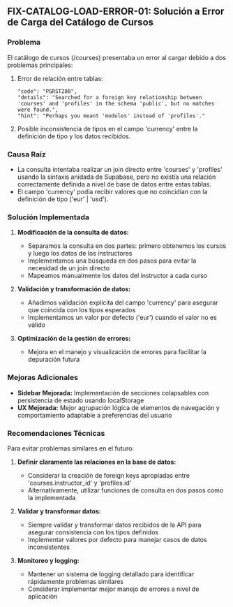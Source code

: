 

## FIX-CATALOG-LOAD-ERROR-01: Solución a Error de Carga del Catálogo de Cursos

### Problema
El catálogo de cursos (/courses) presentaba un error al cargar debido a dos problemas principales:

1. Error de relación entre tablas:
   ```
   "code": "PGRST200",
   "details": "Searched for a foreign key relationship between 'courses' and 'profiles' in the schema 'public', but no matches were found.",
   "hint": "Perhaps you meant 'modules' instead of 'profiles'."
   ```

2. Posible inconsistencia de tipos en el campo 'currency' entre la definición de tipo y los datos recibidos.

### Causa Raíz
- La consulta intentaba realizar un join directo entre 'courses' y 'profiles' usando la sintaxis anidada de Supabase, pero no existía una relación correctamente definida a nivel de base de datos entre estas tablas.
- El campo 'currency' podía recibir valores que no coincidían con la definición de tipo ('eur' | 'usd').

### Solución Implementada
1. **Modificación de la consulta de datos:**
   - Separamos la consulta en dos partes: primero obtenemos los cursos y luego los datos de los instructores
   - Implementamos una búsqueda en dos pasos para evitar la necesidad de un join directo
   - Mapeamos manualmente los datos del instructor a cada curso

2. **Validación y transformación de datos:**
   - Añadimos validación explícita del campo 'currency' para asegurar que coincida con los tipos esperados
   - Implementamos un valor por defecto ('eur') cuando el valor no es válido

3. **Optimización de la gestión de errores:**
   - Mejora en el manejo y visualización de errores para facilitar la depuración futura

### Mejoras Adicionales
- **Sidebar Mejorada:** Implementación de secciones colapsables con persistencia de estado usando localStorage
- **UX Mejorada:** Mejor agrupación lógica de elementos de navegación y comportamiento adaptable a preferencias del usuario

### Recomendaciones Técnicas
Para evitar problemas similares en el futuro:

1. **Definir claramente las relaciones en la base de datos:**
   - Considerar la creación de foreign keys apropiadas entre 'courses.instructor_id' y 'profiles.id'
   - Alternativamente, utilizar funciones de consulta en dos pasos como la implementada

2. **Validar y transformar datos:**
   - Siempre validar y transformar datos recibidos de la API para asegurar consistencia con los tipos definidos
   - Implementar valores por defecto para manejar casos de datos inconsistentes

3. **Monitoreo y logging:**
   - Mantener un sistema de logging detallado para identificar rápidamente problemas similares
   - Considerar implementar mejor manejo de errores a nivel de aplicación
